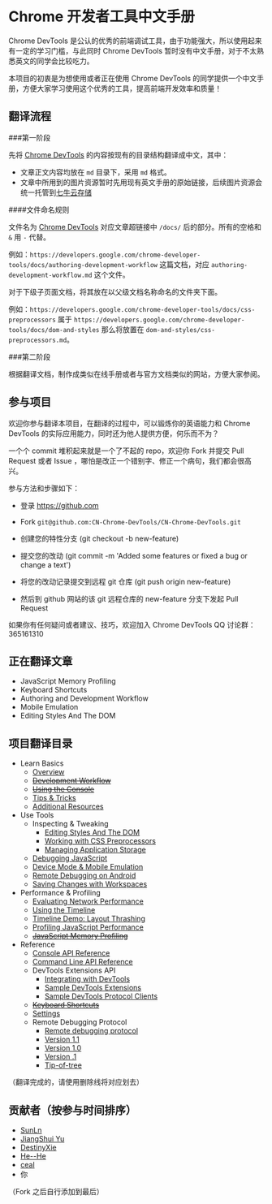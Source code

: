 Chrome 开发者工具中文手册
===============

Chrome DevTools 是公认的优秀的前端调试工具，由于功能强大，所以使用起来有一定的学习门槛，与此同时 Chrome DevTools 暂时没有中文手册，对于不太熟悉英文的同学会比较吃力。

本项目的初衷是为想使用或者正在使用 Chrome DevTools 的同学提供一个中文手册，方便大家学习使用这个优秀的工具，提高前端开发效率和质量！


## 翻译流程

###第一阶段

先将 [Chrome DevTools](https://developer.chrome.com/devtools/index) 的内容按现有的目录结构翻译成中文，其中：

- 文章正文内容均放在 `md` 目录下，采用 `md` 格式。
- 文章中所用到的图片资源暂时先用现有英文手册的原始链接，后续图片资源会统一托管到[七牛云存储](http://www.qiniu.com/)

####文件命名规则

文件名为 [Chrome DevTools](https://developers.google.com/chrome-developer-tools/) 对应文章超链接中 `/docs/` 后的部分。所有的空格和 `&` 用 `-` 代替。

例如：`https://developers.google.com/chrome-developer-tools/docs/authoring-development-workflow` 这篇文档，对应 `authoring-development-workflow.md` 这个文件。

对于下级子页面文档，将其放在以父级文档名称命名的文件夹下面。

例如：`https://developers.google.com/chrome-developer-tools/docs/css-preprocessors` 属于 `https://developers.google.com/chrome-developer-tools/docs/dom-and-styles` 那么将放置在 `dom-and-styles/css-preprocessors.md`。

###第二阶段

根据翻译文档，制作成类似在线手册或者与官方文档类似的网站，方便大家参阅。

## 参与项目

欢迎你参与翻译本项目，在翻译的过程中，可以锻炼你的英语能力和 Chrome DevTools 的实际应用能力，同时还为他人提供方便，何乐而不为？

一个个 commit 堆积起来就是一个了不起的 repo，欢迎你 Fork 并提交 Pull Request 或者 Issue ，哪怕是改正一个错别字、修正一个病句，我们都会很高兴。

参与方法和步骤如下：

* 登录 https://github.com

* Fork `git@github.com:CN-Chrome-DevTools/CN-Chrome-DevTools.git`

* 创建您的特性分支 (git checkout -b new-feature)

* 提交您的改动 (git commit -m 'Added some features or fixed a bug or change a text')

* 将您的改动记录提交到远程 git 仓库 (git push origin new-feature)

* 然后到 github 网站的该 git 远程仓库的 new-feature 分支下发起 Pull Request

如果你有任何疑问或者建议、技巧，欢迎加入 Chrome DevTools QQ 讨论群：365161310

## 正在翻译文章

* JavaScript Memory Profiling
* Keyboard Shortcuts
* Authoring and Development Workflow
* Mobile Emulation
* Editing Styles And The DOM
## 项目翻译目录

* Learn Basics
	* [Overview](https://developer.chrome.com/devtools/index)
	* ~~[Development Workflow](https://developer.chrome.com/devtools/docs/authoring-development-workflow)~~
	* ~~[Using the Console](https://developer.chrome.com/devtools/docs/console)~~
	* [Tips & Tricks](https://developer.chrome.com/devtools/docs/tips-and-tricks)
	* [Additional Resources](https://developer.chrome.com/devtools/docs/videos)
* Use Tools
	* Inspecting & Tweaking
		* [Editing Styles And The DOM](https://developer.chrome.com/devtools/docs/dom-and-styles)
		* [Working with CSS Preprocessors](https://developer.chrome.com/devtools/docs/css-preprocessors)
		* [Managing Application Storage](https://developer.chrome.com/devtools/docs/resource-panel)
	* [Debugging JavaScript](https://developer.chrome.com/devtools/docs/javascript-debugging)
	* [Device Mode & Mobile Emulation](https://developer.chrome.com/devtools/docs/device-mode)
	* [Remote Debugging on Android](https://developer.chrome.com/devtools/docs/remote-debugging)
	* [Saving Changes with Workspaces](https://developer.chrome.com/devtools/docs/workspaces)
* Performance & Profiling
	* [Evaluating Network Performance](https://developer.chrome.com/devtools/docs/network)
	* [Using the Timeline](https://developer.chrome.com/devtools/docs/timeline)
	* [Timeline Demo: Layout Thrashing](https://developer.chrome.com/devtools/docs/demos/too-much-layout/index)
	* [Profiling JavaScript Performance](https://developer.chrome.com/devtools/docs/cpu-profiling)
	* ~~[JavaScript Memory Profiling](https://developer.chrome.com/devtools/docs/javascript-memory-profiling)~~
* Reference
	* [Console API Reference](https://developer.chrome.com/devtools/docs/console-api)
	* [Command Line API Reference](https://developer.chrome.com/devtools/docs/commandline-api)
	* DevTools Extensions API
		* [Integrating with DevTools](https://developer.chrome.com/devtools/docs/integrating)
		* [Sample DevTools Extensions](https://developer.chrome.com/devtools/docs/sample-extensions)
		* [Sample DevTools Protocol Clients](https://developer.chrome.com/devtools/docs/debugging-clients)
	* ~~[Keyboard Shortcuts](https://developer.chrome.com/devtools/docs/shortcuts)~~
	* [Settings](https://developer.chrome.com/devtools/docs/settings)
	* Remote Debugging Protocol
		* [Remote debugging protocol](https://developer.chrome.com/devtools/docs/debugger-protocol)
		* [Version 1.1](https://developer.chrome.com/devtools/docs/protocol/1.1/index)
		* [Version 1.0](https://developer.chrome.com/devtools/docs/protocol/1.0/index)
		* [Version .1](https://developer.chrome.com/devtools/docs/protocol/0.1/index)
		* [Tip-of-tree](https://developer.chrome.com/devtools/docs/protocol/tot/index)

（翻译完成的，请使用删除线将对应划去）

## 贡献者（按参与时间排序）

- [SunLn](https://github.com/SunLn)
- [JiangShui Yu](https://github.com/yujiangshui)
- [DestinyXie](https://github.com/DestinyXie)
- [He--He](https://github.com/He--He)
- [ceal](https://github.com/zhangyaowu)
- 你

（Fork 之后自行添加到最后）
